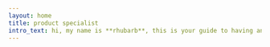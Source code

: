 ```yaml
---
layout: home
title: product specialist
intro_text: hi, my name is **rhubarb**, this is your guide to having an adventure with me.
---
```


